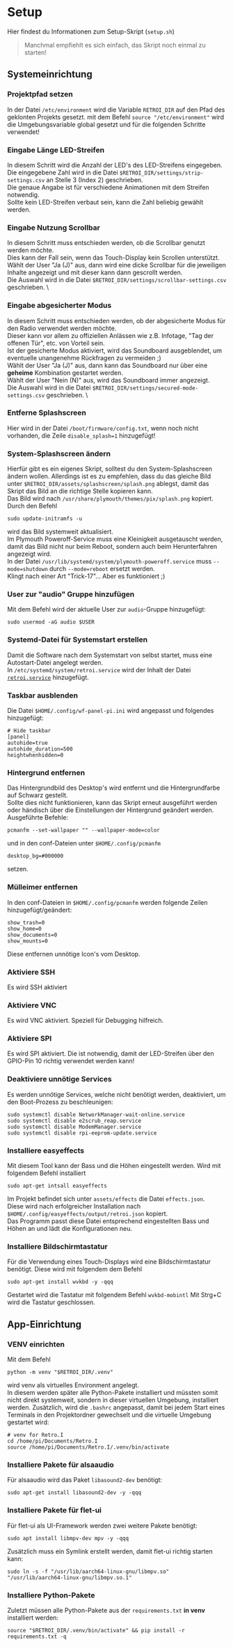 # Setup
Hier findest du Informationen zum Setup-Skript (`setup.sh`)

> Manchmal empfiehlt es sich einfach, das Skript noch einmal zu starten!

## Systemeinrichtung
### Projektpfad setzen
In der Datei `/etc/environment` wird die Variable `RETROI_DIR` auf den Pfad des geklonten Projekts gesetzt.
mit dem Befehl `source "/etc/environment"` wird die Umgebungsvariable global gesetzt und für die folgenden Schritte verwendet!

### Eingabe Länge LED-Streifen
In diesem Schritt wird die Anzahl der LED's des LED-Streifens eingegeben. \
Die eingegebene Zahl wird in die Datei `$RETROI_DIR/settings/strip-settings.csv` an Stelle 3 (Index 2) geschrieben. \
Die genaue Angabe ist für verschiedene Animationen mit dem Streifen notwendig. \
Sollte kein LED-Streifen verbaut sein, kann die Zahl beliebig gewählt werden.

### Eingabe Nutzung Scrollbar
In diesem Schritt muss entschieden werden, ob die Scrollbar genutzt werden möchte. \
Dies kann der Fall sein, wenn das Touch-Display kein Scrollen unterstützt. \
Wählt der User "Ja (J)" aus, dann wird eine dicke Scrollbar für die jeweiligen Inhalte angezeigt und mit dieser kann dann gescrollt werden. \
Die Auswahl wird in die Datei `$RETROI_DIR/settings/scrollbar-settings.csv` geschrieben. \

### Eingabe abgesicherter Modus
In diesem Schritt muss entschieden werden, ob der abgesicherte Modus für den Radio verwendet werden möchte. \
Dieser kann vor allem zu offiziellen Anlässen wie z.B. Infotage, "Tag der offenen Tür", etc. von Vorteil sein. \
Ist der gesicherte Modus aktiviert, wird das Soundboard ausgeblendet, um eventuelle unangenehme Rückfragen zu vermeiden ;) \
Wählt der User "Ja (J)" aus, dann kann das Soundboard nur über eine __geheime__ Kombination gestartet werden. \
Wählt der User "Nein (N)" aus, wird das Soundboard immer angezeigt. \
Die Auswahl wird in die Datei `$RETROI_DIR/settings/secured-mode-settings.csv` geschrieben. \

### Entferne Splashscreen
Hier wird in der Datei `/boot/firmware/config.txt`, wenn noch nicht vorhanden, die Zeile `disable_splash=1` hinzugefügt!

### System-Splashscreen ändern
Hierfür gibt es ein eigenes Skript, solltest du den System-Splashscreen ändern wollen.
Allerdings ist es zu empfehlen, dass du das gleiche Bild unter `$RETROI_DIR/assets/splashscreen/splash.png` ablegst, damit das Skript das Bild an die richtige Stelle kopieren kann.\
Das Bild wird nach `/usr/share/plymouth/themes/pix/splash.png` kopiert.\
Durch den Befehl
```
sudo update-initramfs -u
```
wird das Bild systemweit aktualisiert.\
Im Plymouth Poweroff-Service muss eine Kleinigkeit ausgetauscht werden, damit das Bild nicht nur beim Reboot, sondern auch beim Herunterfahren angezeigt wird.\
In der Datei `/usr/lib/systemd/system/plymouth-poweroff.service` muss `--mode=shutdown` durch `--mode=reboot` ersetzt werden.\
Klingt nach einer Art "Trick-17"... Aber es funktioniert ;)

### User zur "audio" Gruppe hinzufügen
Mit dem Befehl wird der aktuelle User zur `audio`-Gruppe hinzugefügt:
```
sudo usermod -aG audio $USER
```

### Systemd-Datei für Systemstart erstellen
Damit die Software nach dem Systemstart von selbst startet, muss eine Autostart-Datei angelegt werden.\
In `/etc/systemd/system/retroi.service` wird der Inhalt der Datei [`retroi.service`](scripts/retroi.service) hinzugefügt.

### Taskbar ausblenden
Die Datei `$HOME/.config/wf-panel-pi.ini` wird angepasst und folgendes hinzugefügt:
```
# Hide taskbar
[panel]
autohide=true
autohide_duration=500
heightwhenhidden=0
```

### Hintergrund entfernen
Das Hintergrundbild des Desktop's wird entfernt und die Hintergrundfarbe auf Schwarz gestellt.\
Sollte dies nicht funktionieren, kann das Skript erneut ausgeführt werden oder händisch über die Einstellungen der Hintergrund geändert werden.
Ausgeführte Befehle:
```
pcmanfm --set-wallpaper "" --wallpaper-mode=color
```

und in den conf-Dateien unter `$HOME/.config/pcmanfm`
```
desktop_bg=#000000
```
setzen.

### Mülleimer entfernen
In den conf-Dateien in `$HOME/.config/pcmanfm` werden folgende Zeilen hinzugefügt/geändert:
```
show_trash=0
show_home=0
show_documents=0
show_mounts=0
```
Diese entfernen unnötige Icon's vom Desktop.

### Aktiviere SSH
Es wird SSH aktiviert

### Aktiviere VNC
Es wird VNC aktiviert. Speziell für Debugging hilfreich.

### Aktiviere SPI
Es wird SPI aktiviert. Die ist notwendig, damit der LED-Streifen über den GPIO-Pin 10 richtig verwendet werden kann!

### Deaktiviere unnötige Services
Es werden unnötige Services, welche nicht benötigt werden, deaktiviert, um den Boot-Prozess zu beschleunigen:
```
sudo systemctl disable NetworkManager-wait-online.service
sudo systemctl disable e2scrub_reap.service
sudo systemctl disable ModemManager.service
sudo systemctl disable rpi-eeprom-update.service
```

### Installiere easyeffects
Mit diesem Tool kann der Bass und die Höhen eingestellt werden.
Wird mit folgendem Befehl installiert
```
sudo apt-get intsall easyeffects
```
Im Projekt befindet sich unter `assets/effects` die Datei `effects.json`.\
Diese wird nach erfolgreicher Installation nach `$HOME/.config/easyeffects/output/retroi.json` kopiert.\
Das Programm passt diese Datei entsprechend eingestellten Bass und Höhen an und lädt die Konfigurationen neu.

### Installiere Bildschirmtastatur
Für die Verwendung eines Touch-Displays wird eine Bildschirmtastatur benötigt.
Diese wird mit folgendem dem Befehl
```
sudo apt-get install wvkbd -y -qqq
```
Gestartet wird die Tastatur mit folgendem Befehl `wvkbd-mobintl`
Mit Strg+C wird die Tastatur geschlossen.

## App-Einrichtung
### VENV einrichten
Mit dem Befehl
```
python -m venv "$RETROI_DIR/.venv"
```
wird venv als virtuelles Environment angelegt.\
In diesem werden später alle Python-Pakete installiert und müssten somit nicht direkt systemweit, sondern in dieser virtuellen Umgebung, installiert werden.
Zusätzlich, wird die `.bashrc` angepasst, damit bei jedem Start eines Terminals in den Projektordner gewechselt und die virtuelle Umgebung gestartet wird:
```
# venv for Retro.I
cd /home/pi/Documents/Retro.I
source /home/pi/Documents/Retro.I/.venv/bin/activate
```

### Installiere Pakete für alsaaudio
Für alsaaudio wird das Paket `libasound2-dev` benötigt:
```
sudo apt-get install libasound2-dev -y -qqq
```

### Installiere Pakete für flet-ui
Für flet-ui als UI-Framework werden zwei weitere Pakete benötigt:
```
sudo apt install libmpv-dev mpv -y -qqq
```
Zusätzlich muss ein Symlink erstellt werden, damit flet-ui richtig starten kann:
```
sudo ln -s -f "/usr/lib/aarch64-linux-gnu/libmpv.so" "/usr/lib/aarch64-linux-gnu/libmpv.so.1"
```

### Installiere Python-Pakete
Zuletzt müssen alle Python-Pakete aus der `requirements.txt` **in venv** installiert werden:
```
source "$RETROI_DIR/.venv/bin/activate" && pip install -r requirements.txt -q
```

